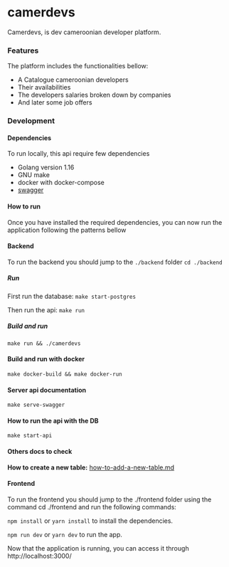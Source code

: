 # camerdevs
Camerdevs, is dev cameroonian developer platform.

### Features
The platform includes the functionalities bellow:
- A Catalogue cameroonian developers
- Their availabilities
- The developers salaries broken down by companies
- And later some job offers

### Development

#### Dependencies
To run locally, this api require few dependencies

- Golang version 1.16
- GNU make
- docker with docker-compose
- [swagger](https://goswagger.io/install.html)

#### How to run
Once you have installed the required dependencies, you can now run the application
following the patterns bellow

#### Backend
To run the backend you should jump to the `./backend` folder
`cd ./backend`

##### Run

First run the database:
`make start-postgres`

Then run the api:
`make run`

##### Build and run
`make run && ./camerdevs`

#### Build and run with docker
`make docker-build && make docker-run`

#### Server api documentation
`make serve-swagger`

#### How to run the api with the DB
`make start-api`

#### Others docs to check

**How to create a new table:** [how-to-add-a-new-table.md](./docs/how-to-add-a-new-table.md)

#### Frontend

To run the frontend you should jump to the ./frontend folder using the command cd ./frontend and run the following commands:

`npm install` or
`yarn install` to install the dependencies.

`npm run dev` or
`yarn dev` to run the app.

Now that the application is running, you can access it through http://localhost:3000/
